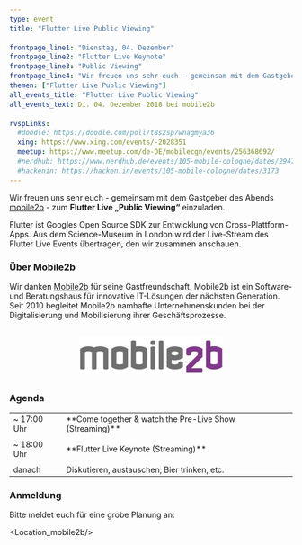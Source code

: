 ```yaml
---
type: event
title: "Flutter Live Public Viewing"

frontpage_line1: "Dienstag, 04. Dezember"
frontpage_line2: "Flutter Live Keynote"
frontpage_line3: "Public Viewing"
frontpage_line4: "Wir freuen uns sehr euch - gemeinsam mit dem Gastgeber des Abends <a href='https://www.mobile2b.de/' target='_blank'>mobile2b</a> - zum <strong>„Flutter Live Public Viewing“</strong> einzuladen. Flutter ist Googles spannendes Open Source SDK zur Entwicklung von Cross-Plattform-Apps."
themen: ["Flutter Live Public Viewing"]
all_events_title: "Flutter Live Public Viewing"
all_events_text: Di. 04. Dezember 2018 bei mobile2b

rvspLinks:
  #doodle: https://doodle.com/poll/t8s2sp7wnagmya36
  xing: https://www.xing.com/events/-2028351
  meetup: https://www.meetup.com/de-DE/mobilecgn/events/256368692/
  #nerdhub: https://www.nerdhub.de/events/105-mobile-cologne/dates/29471
  #hackenin: https://hacken.in/events/105-mobile-cologne/dates/3173
---
```


Wir freuen uns sehr euch - gemeinsam mit dem Gastgeber des Abends
<a href="https://www.mobile2b.de/" target="_blank">mobile2b</a> -
zum **Flutter Live „Public Viewing“** einzuladen.

Flutter ist Googles Open Source SDK zur Entwicklung von Cross-Plattform-Apps.
Aus dem Science-Museum in London wird der Live-Stream des Flutter Live Events übertragen,
den wir zusammen anschauen. 

### Über Mobile2b

Wir danken <a href="https://www.mobile2b.de/">Mobile2b</a>
für seine Gastfreundschaft.
Mobile2b ist ein Software- und Beratungshaus für innovative IT-Lösungen
der nächsten Generation. Seit 2010 begleitet Mobile2b
namhafte Unternehmenskunden bei der Digitalisierung und
Mobilisierung ihrer Geschäftsprozesse.

<p style="text-align: center; margin-top: 30px; margin-bottom: 30px;">
    <a href="https://www.mobile2b.de/"><img src="/static/images/mobile2b-ohne-tagline.jpg" alt="Mobile2b" width="255" height="66" /></a>
</p>

### Agenda

<table>
  <tr>
    <td>~ 17:00 Uhr</td>
    <td>**Come together &amp; watch the Pre-Live Show (Streaming)**</td>
  </tr>
  <tr>
    <td>~ 18:00 Uhr</td>
    <td>
      <p>**Flutter Live Keynote (Streaming)**</p>
    </td>
  </tr>
  <tr>
    <td>danach</td>
    <td>Diskutieren, austauschen, Bier trinken, etc.</td>
  </tr>
</table>

### Anmeldung

Bitte meldet euch für eine grobe Planung an: &nbsp;
<RegisterLinks />

<Location_mobile2b/>
